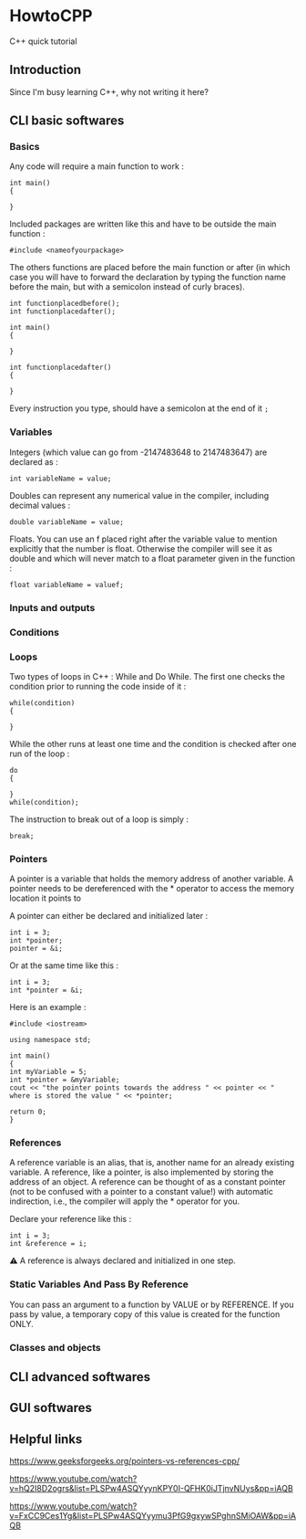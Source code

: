 # HowtoCPP
C++ quick tutorial
## Introduction
Since I'm busy learning C++, why not writing it here? 

## CLI basic softwares

### Basics

Any code will require a main function to work :
```
int main()
{

}
```

Included packages are written like this and have to be outside the main function :

```
#include <nameofyourpackage>
```

The others functions are placed before the main function or after (in which case you will have to forward the declaration by typing the function name before the main, but with a semicolon instead of curly braces).

```
int functionplacedbefore();
int functionplacedafter();

int main()
{

}

int functionplacedafter()
{

}
```
Every instruction you type, should have a semicolon at the end of it ```;```

### Variables

Integers (which value can go from -2147483648 to 2147483647) are declared as :

```
int variableName = value;
```

Doubles can represent any numerical value in the compiler, including decimal values :

```
double variableName = value;
```

Floats. You can use an f placed right after the variable value to mention explicitly that the number is float. Otherwise the compiler will see it as double and which will never match to a float parameter given in the function :

```
float variableName = valuef;
```
### Inputs and outputs
### Conditions
### Loops
Two types of loops in C++ : While and Do While.
The first one checks the condition prior to running the code inside of it :
```
while(condition)
{

}
```
While the other runs at least one time and the condition is checked after one run of the loop :
```
do
{

}
while(condition);
```
The instruction to break out of a loop is simply :
```
break;
```
### Pointers 

A pointer is a variable that holds the memory address of another variable. A pointer needs to be dereferenced with the * operator to access the memory location it points to

A pointer can either be declared and initialized later :
```
int i = 3; 
int *pointer;
pointer = &i;
```

Or at the same time like this :

```
int i = 3; 
int *pointer = &i; 
```

Here is an example :
```
#include <iostream>

using namespace std;

int main()
{
int myVariable = 5;
int *pointer = &myVariable;
cout << "the pointer points towards the address " << pointer << " where is stored the value " << *pointer;

return 0;
}

```

### References

A reference variable is an alias, that is, another name for an already existing variable. A reference, like a pointer, is also implemented by storing the address of an object. 
A reference can be thought of as a constant pointer (not to be confused with a pointer to a constant value!) with automatic indirection, i.e., the compiler will apply the * operator for you.

Declare your reference like this :
```
int i = 3; 
int &reference = i;
```
⚠️ A reference is always declared and initialized in one step.


### Static Variables And Pass By Reference

You can pass an argument to a function by VALUE or by REFERENCE.
If you pass by value, a temporary copy of this value is created for the function ONLY.


### Classes and objects



## CLI advanced softwares

## GUI softwares


## Helpful links

https://www.geeksforgeeks.org/pointers-vs-references-cpp/

https://www.youtube.com/watch?v=hQ2I8D2ogrs&list=PLSPw4ASQYyynKPY0I-QFHK0iJTjnvNUys&pp=iAQB

https://www.youtube.com/watch?v=FxCC9Ces1Yg&list=PLSPw4ASQYyymu3PfG9gxywSPghnSMiOAW&pp=iAQB

